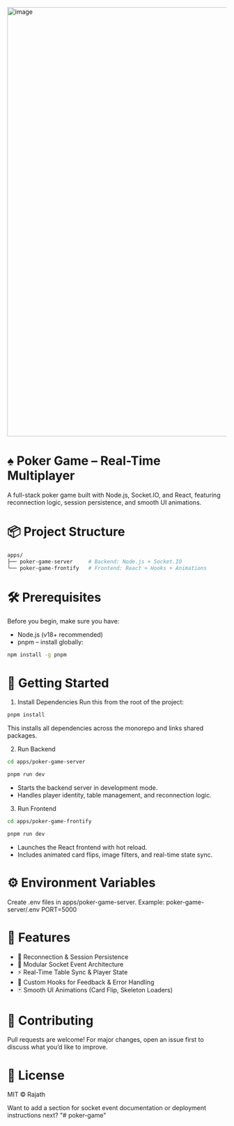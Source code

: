 <img width="1913" height="987" alt="image" src="https://github.com/user-attachments/assets/e04b3698-ca9f-455a-8c7a-f6eae4f318a4" />


# ♠️ Poker Game – Real-Time Multiplayer
A full-stack poker game built with Node.js, Socket.IO, and React, featuring reconnection logic, session persistence, and smooth UI animations.

# 📦 Project Structure
```bash
apps/
├── poker-game-server     # Backend: Node.js + Socket.IO
└── poker-game-frontify   # Frontend: React + Hooks + Animations
```


# 🛠 Prerequisites
Before you begin, make sure you have:
- Node.js (v18+ recommended)
- pnpm – install globally:
```bash
npm install -g pnpm
```


# 🚀 Getting Started
1. Install Dependencies
Run this from the root of the project:
```bash
pnpm install
```

This installs all dependencies across the monorepo and links shared packages.

2. Run Backend
```bash
cd apps/poker-game-server
```
```bash
pnpm run dev
```


- Starts the backend server in development mode.
- Handles player identity, table management, and reconnection logic.

3. Run Frontend
```bash
cd apps/poker-game-frontify
```
```bash
pnpm run dev
```


- Launches the React frontend with hot reload.
- Includes animated card flips, image filters, and real-time state sync.

# ⚙️ Environment Variables
Create .env files in apps/poker-game-server.
Example:
poker-game-server/.env
PORT=5000

# 🧪 Features
- 🔄 Reconnection & Session Persistence
- 🧠 Modular Socket Event Architecture
- ⚡ Real-Time Table Sync & Player State
- 💬 Custom Hooks for Feedback & Error Handling
- 🃏 Smooth UI Animations (Card Flip, Skeleton Loaders)

# 🤝 Contributing
Pull requests are welcome! For major changes, open an issue first to discuss what you’d like to improve.

# 📄 License
MIT © Rajath

Want to add a section for socket event documentation or deployment instructions next?
"# poker-game" 
